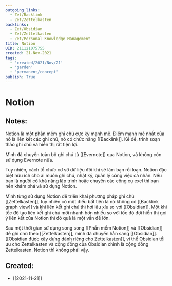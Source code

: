 ```yaml
---
outgoing_links:
  - Zet/Backlink
  - Zet/Zettelkasten
backlinks:
  - Zet/Obsidian
  - Zet/Zettelkasten
  - Zet/Personal Knowledge Management
title: Notion
UID: 211121075755
created: 21-Nov-2021
tags:
  - 'created/2021/Nov/21'
  - 'garden'
  - 'permanent/concept'
publish: True
---
```

# Notion

## Notes:
Notion là một phần mềm ghi chú cực kỳ mạnh mẽ. Điểm mạnh mẽ nhất của nó là liên kết các ghi chú, nó có chức năng [[Backlink]]. Kế đế, trình soạn thảo ghi chú và hiển thị rất tiện lợi.

Mình đã chuyển toàn bộ ghi chú từ [[Evernote]] qua Notion, và không còn sử dụng Evernote nữa.

Tuy nhiên, cách tổ chức cơ sở dữ liệu đôi khi sẽ làm bạn rối loạn. Notion đặc biệt hữu ích cho ai muốn ghi chú, nhật ký, quản lý công việc cá nhân. Nếu bạn là người có khả năng lập trình hoặc chuyên các công cụ exel thì bạn nên khám phá và sử dụng Notion.

Mình từng sử dụng Notion để triển khai phương pháp ghi chú [[Zettelkasten]], tuy nhiên có một điều bất tiện là nó không có [[Backlink graph view]] và khi liên kết ghi chú thì hơi lâu xíu so với [[Obsidian]]. Một khi tốc độ tạo liên kết ghi chú mới nhanh hơn nhiều so với tốc độ đợi hiển thị gợi ý liên kết của Notion thì đó quả là một vấn đề lớn.

Sau một thời gian sử dụng song song [[Phần mềm Notion]] và [[Obsidian]] để ghi chú theo [[Zettelkasten]], mình đã chuyển hẳn sang [[Obsidian]]. [[Obsidian được xây dựng dành riêng cho Zettelkasten]], vì thế Obsidian tối ưu cho Zettelkasten và cộng đồng của Obsidian chính là cộng đồng Zettelkasten. Notion thì không phải vậy.



## Created:
- [[2021-11-21]]
